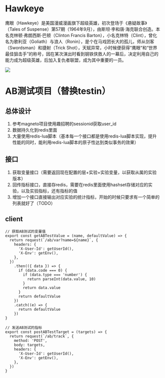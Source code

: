 # Hawkeye

鹰眼（Hawkeye）是美国漫威漫画旗下超级英雄，初次登场于《悬疑故事》（Tales of Suspense）第57期（1964年9月），由斯坦·李和唐·海克联合创造。本名克林顿·弗朗西斯·巴顿（Clinton Francis Barton），小名克林特（Clint），曾化名为歌利亚（Goliath）与浪人（Ronin），是个在马戏团长大的孤儿，师从剑客（Swordsman）和捷射（Trick Shot），天赋异常，小时候便获得“鹰眼“和“世界最佳狙击手”的称号，因在某次演出时看到钢铁侠救人的一幕后，决定利用自己的能力成为超级英雄，后加入复仇者联盟，成为其中重要的一员。

![](https://img1.3lian.com/2015/a1/31/d/190.jpg)

# AB测试项目（替换testin）

## 总体设计
1. 参考magneto项目使用趣招聘的sessionid获取user_id
2. 数据持久化到redis里面
3. 大量使用redis-lua脚本（基本每一个接口都是使用redis-lua脚本实现，提升性能的同时，能利用redis-lua脚本的原子性达到类似事务的效果）

## 接口
1. 获取变量接口（需要返回现在配置的层+实验+实验变量，以获取从属的实验版本）
2. 回传指标接口，直接存redis，需要在redis里面使用hashset存储对应的实验，以及实验指标，还有指标的值
3. 增加一个接口直接输出对应实验的统计指标，开始的时候只要求有一个简单的列表就好了（TODO）


## client
```
// 获取AB测试的变量值
export const getABTestValue = (name, defaultValue) => {
  return request(`/ab/var?name=${name}`, {
    headers: {
      'X-User-Id': getUserId(),
      'X-Env': getEnv(),
    },
  })
    .then(({ data }) => {
      if (data.code === 0) {
        if (data.type === 'number') {
          return parseInt(data.value, 10)
        }
        return data.value
      }
      return defaultValue
    })
    .catch((e) => {
      return defaultValue
    })
}

// 发送AB测试的指标
export const postABTestTarget = (targets) => {
  return request(`/ab/track`, {
    method: 'POST',
    body: targets,
    headers: {
      'X-User-Id': getUserId(),
      'X-Env': getEnv(),
    },
  })
}

```

